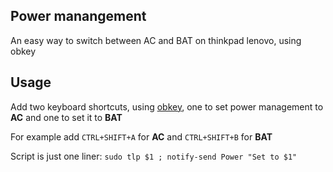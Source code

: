 Power manangement
------

An easy way to switch between AC and BAT on thinkpad lenovo, using obkey

Usage
-----
Add two keyboard shortcuts, using [obkey](https://aur.archlinux.org/packages/obkey/), one to set power management to **AC** and one to set it to **BAT**

For example add `CTRL+SHIFT+A` for **AC** and `CTRL+SHIFT+B` for **BAT**

Script is just one liner: `sudo tlp $1 ; notify-send Power "Set to $1"`
